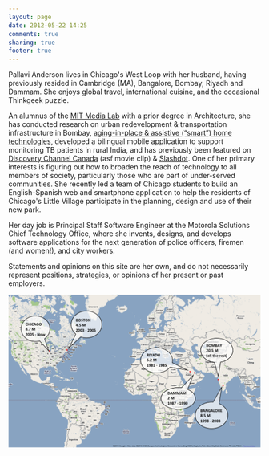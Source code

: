 ```yaml
---
layout: page
date: 2012-05-22 14:25
comments: true
sharing: true
footer: true
---
```

Pallavi Anderson lives in Chicago's West Loop with her husband, having previously resided in Cambridge (MA), Bangalore, Bombay, Riyadh and Dammam. She enjoys global travel, international cuisine, and the occasional Thinkgeek puzzle. 

An alumnus of the [MIT Media Lab](http://www.media.mit.edu/research/groups/changing-places) with a prior degree in Architecture, she has conducted research on urban redevelopment & transportation infrastructure in Bombay, [aging-in-place & assistive (“smart”) home technologies](http://architecture.mit.edu/house_n/placelab.html), developed a bilingual mobile application to support monitoring TB patients in rural India, and has previously been featured on [Discovery Channel Canada](http://architecture.mit.edu/house_n/videos/PlaceLabDiscoveryChannel04.asf) (asf movie clip) & [Slashdot](http://science.slashdot.org/science/08/02/09/1825201.shtml). One of her primary interests is figuring out how to broaden the reach of technology to all members of society, particularly those who are part of under-served communities. She recently led a team of Chicago students to build an English-Spanish web and smartphone application to help the residents of Chicago's Little Village participate in the planning, design and use of their new park.

Her day job is Principal Staff Software Engineer at the Motorola Solutions Chief Technology Office, where she invents, designs, and develops software applications for the next generation of police officers, firemen (and women!), and city workers. 

Statements and opinions on this site are her own, and do not necessarily represent positions, strategies, or opinions of her present or past employers.

![Where I'm From](images/custom/where-i-am-from.png)